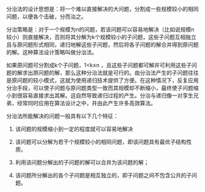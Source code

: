 分治法的设计思想是：将一个难以直接解决的大问题，分割成一些规模较小的相同问题，以便各个击破，分而治之。

分治策略是：对于一个规模为n的问题，若该问题可以容易地解决（比如说规模n较小）则直接解决，否则将其分解为k个规模较小的子问题，这些子问题互相独立且与原问题形式相同，递归地解这些子问题，然后将各子问题的解合并得到原问题的解。这种算法设计策略叫做分治法。

如果原问题可分割成k个子问题，1<k≤n ，且这些子问题都可解并可利用这些子问题的解求出原问题的解，那么这种分治法就是可行的。由分治法产生的子问题往往是原问题的较小模式，这就为使用递归技术提供了方便。在这种情况下，反复应用分治手段，可以使子问题与原问题类型一致而其规模却不断缩小，最终使子问题缩小到很容易直接求出其解。这自然导致递归过程的产生。分治与递归像一对孪生兄弟，经常同时应用在算法设计之中，并由此产生许多高效算法。

分治法所能解决的问题一般具有以下几个特征：

1) 该问题的规模缩小到一定的程度就可以容易地解决

2) 该问题可以分解为若干个规模较小的相同问题，即该问题具有最优子结构性质。

3) 利用该问题分解出的子问题的解可以合并为该问题的解；

4) 该问题所分解出的各个子问题是相互独立的，即子问题之间不包含公共的子问题。
